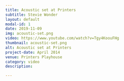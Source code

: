 ```yaml
---
title: Acoustic set at Printers
subtitle: Stevie Wonder
layout: default
modal-id: 1
date: 2019-11-09
img: acoustic-set.png
video: https://www.youtube.com/watch?v=Tgy4KoouFHg
thumbnail: acoustic-set.png
alt: Acoustic set at Printers
project-date: April 2014
venue: Printers Playhouse
category: video
description: 

---
```


